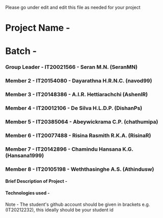 Please go under edit and edit this file as needed for your project

# Project Name - 
# Batch - 
### Group Leader - IT20021566 - Seran M.N. (SeranMN)
### Member 2 - IT20154080 - Dayarathna H.R.N.C. (navod99)
### Member 3 - IT20148386 - A.I.R. Hettiarachchi (AshenIR) 
### Member 4 - IT20012106 - De Silva H.L.D.P. (DishanPs)
### Member 5 - IT20385064 - Abeywickrama C.P. (chathumipa)
### Member 6 - IT20077488 - Risina Rasmith R.K.A. (RisinaR)
### Member 7 - IT20142896 - Chamindu Hansana K.G. (Hansana1999)
### Member 8 - IT20105198 - Weththasinghe A.S. (Athindusw)

#### Brief Description of Project - 
#### Technologies used - 

Note - The student's github account should be given in brackets e.g. (IT20212232), this ideally should be your student id 

